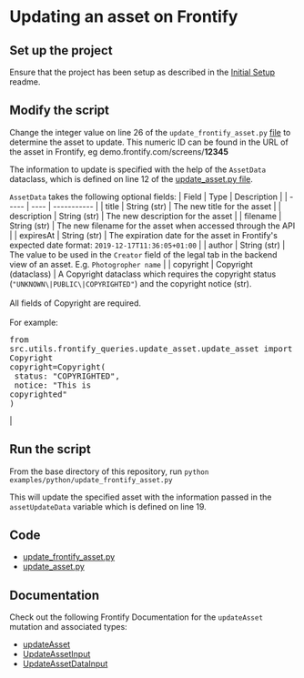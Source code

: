 # Updating an asset on Frontify

## Set up the project
Ensure that the project has been setup as described in the [Initial Setup](/readme/InitialSetup.md) readme.


## Modify the script

Change the integer value on line 26 of the `update_frontify_asset.py` [file](/examples/python/update_frontify_asset.py) to determine the asset to update. This numeric ID can be found in the URL of the asset in Frontify, eg demo.frontify.com/screens/**12345**

The information to update is specified with the help of the `AssetData` dataclass, which is defined on line 12 of the [update_asset.py file](/examples/python/update_frontify_asset.py).

`AssetData` takes the following optional fields:
| Field | Type | Description |
| ----- | ---- | ----------- |
| title | String (str) | The new title for the asset |
| description | String (str) | The new description for the asset |
| filename | String (str) | The new filename for the asset when accessed through the API |
| expiresAt | String (str) | The expiration date for the asset in Frontify's expected date format: `2019-12-17T11:36:05+01:00` |
| author | String (str) | The value to be used in the `Creator` field of the legal tab in the backend view of an asset. E.g. `Photogropher name` |
| copyright | Copyright (dataclass) | A Copyright dataclass which requires the copyright status (`"UNKNOWN\|PUBLIC\|COPYRIGHTED"`) and the copyright notice (str). <br> <br> All fields of Copyright are required. <br> <br> For example: <pre python>from src.utils.frontify_queries.update_asset.update_asset import Copyright&#13;copyright=Copyright(&#13;    status: "COPYRIGHTED",&#13;    notice: "This is copyrighted"&#13;)</pre>
|

## Run the script

From the base directory of this repository, run `python examples/python/update_frontify_asset.py`

This will update the specified asset with the information passed in the `assetUpdateData` variable which is defined on line 19.

## Code
- [update_frontify_asset.py](/examples/python/update_frontify_asset.py)
- [update_asset.py](/examples/python/src/utils/frontify_queries/update_asset/update_asset.py
)

## Documentation
Check out the following Frontify Documentation for the `updateAsset` mutation and associated types:
- [updateAsset](https://frontify.github.io/graphql-reference/mutations/updateAsset)
- [UpdateAssetInput](https://frontify.github.io/graphql-reference/type/UpdateAssetInput)
- [UpdateAssetDataInput](https://frontify.github.io/graphql-reference/type/UpdateAssetDataInput)
